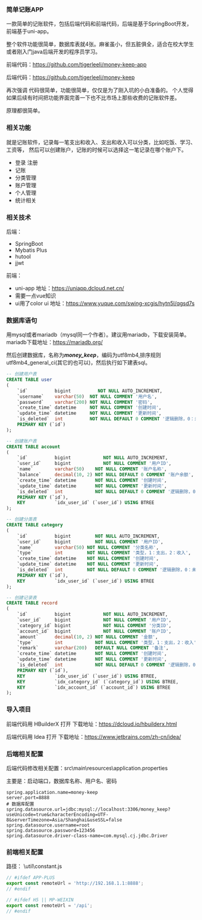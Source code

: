 ### 简单记账APP

一款简单的记账软件，包括后端代码和前端代码，后端是基于SpringBoot开发，前端基于uni-app。

整个软件功能很简单，数据库表就4张。麻雀虽小，但五脏俱全，适合在校大学生或者刚入门java后端开发的程序员学习。

前端代码：https://github.com/tigerleeli/money-keep-app

后端代码：https://github.com/tigerleeli/money-keep

再次强调 代码很简单，功能很简单，仅仅是为了刚入坑的小白准备的。
个人觉得如果后续有时间把功能界面完善一下也不比市场上那些收费的记账软件差。

原理都很简单。


### 相关功能
就是记账软件，记录每一笔支出和收入、支出和收入可以分类，比如吃饭、学习、工资等，
然后可以创建账户，记账的时候可以选择这一笔记录在哪个账户下。

- 登录 注册
- 记账
- 分类管理
- 账户管理
- 个人管理
- 统计相关

### 相关技术
后端：
- SpringBoot
- Mybatis Plus
- hutool
- jjwt

前端：
- uni-app 地址：https://uniapp.dcloud.net.cn/
- 需要一点vue知识
- ui用了color ui  地址：https://www.yuque.com/swing-xcgis/hytn5l/qgsd7s


### 数据库语句
用mysql或者mariadb（mysql同一个作者）。建议用mariadb，下载安装简单。mariadb下载地址：https://mariadb.org/


然后创建数据库，名称为***money_keep***，编码为utf8mb4,排序规则utf8mb4_general_ci(其它的也可以)，然后执行如下建表sql。
```sql
-- 创建用户表
CREATE TABLE user
(
    `id`          bigint          NOT NULL AUTO_INCREMENT,
    `username`    varchar(50)  NOT NULL COMMENT '用户名',
    `password`    varchar(200) NOT NULL COMMENT '密码',
    `create_time` datetime     NOT NULL COMMENT '创建时间',
    `update_time` datetime     NOT NULL COMMENT '更新时间',
    `is_deleted`  int          NOT NULL DEFAULT 0 COMMENT '逻辑删除，0：未删除，1：已删除',
    PRIMARY KEY (`id`)
);

-- 创建账户表
CREATE TABLE account
(
    `id`          bigint            NOT NULL AUTO_INCREMENT,
    `user_id`     bigint            NOT NULL COMMENT '用户ID',
    `name`        varchar(50)    NOT NULL COMMENT '账户名称',
    `balance`     decimal(10, 2) NOT NULL DEFAULT 0 COMMENT '账户余额',
    `create_time` datetime       NOT NULL COMMENT '创建时间',
    `update_time` datetime       NOT NULL COMMENT '更新时间',
    `is_deleted`  int            NOT NULL DEFAULT 0 COMMENT '逻辑删除，0：未删除，1：已删除',
    PRIMARY KEY (`id`),
    KEY           `idx_user_id` (`user_id`) USING BTREE
);

-- 创建分类表
CREATE TABLE category
(
    `id`          bigint         NOT NULL AUTO_INCREMENT,
    `user_id`     bigint         NOT NULL COMMENT '用户ID',
    `name`        varchar(50) NOT NULL COMMENT '分类名称',
    `type`        int         NOT NULL COMMENT '类型，1：支出，2：收入',
    `create_time` datetime    NOT NULL COMMENT '创建时间',
    `update_time` datetime    NOT NULL COMMENT '更新时间',
    `is_deleted`  int         NOT NULL DEFAULT 0 COMMENT '逻辑删除，0：未删除，1：已删除',
    PRIMARY KEY (`id`),
    KEY           `idx_user_id` (`user_id`) USING BTREE
);

-- 创建记录表
CREATE TABLE record
(
    `id`          bigint            NOT NULL AUTO_INCREMENT,
    `user_id`     bigint            NOT NULL COMMENT '用户ID',
    `category_id` bigint            NOT NULL COMMENT '分类ID',
    `account_id`  bigint            NOT NULL COMMENT '账户ID',
    `amount`      decimal(10, 2) NOT NULL COMMENT '金额',
    `type`        int            NOT NULL COMMENT '类型，1：支出，2：收入',
    `remark`      varchar(200)   DEFAULT NULL COMMENT '备注',
    `create_time` datetime       NOT NULL COMMENT '创建时间',
    `update_time` datetime       NOT NULL COMMENT '更新时间',
    `is_deleted`  int            NOT NULL DEFAULT 0 COMMENT '逻辑删除，0：未删除，1：已删除',
    PRIMARY KEY (`id`),
    KEY           `idx_user_id` (`user_id`) USING BTREE,
    KEY           `idx_category_id` (`category_id`) USING BTREE,
    KEY           `idx_account_id` (`account_id`) USING BTREE
);
```
### 导入项目
前端代码用 HBuilderX 打开  下载地址：https://dcloud.io/hbuilderx.html

后端代码用 Idea 打开 下载地址：https://www.jetbrains.com/zh-cn/idea/



### 后端相关配置
后端代码修改相关配置：src\main\resources\application.properties

主要是：启动端口，数据库名称、用户名、密码

```properties
spring.application.name=money-keep
server.port=8888
# 数据库配置
spring.datasource.url=jdbc:mysql://localhost:3306/money_keep?useUnicode=true&characterEncoding=UTF-8&serverTimezone=Asia/Shanghai&useSSL=false
spring.datasource.username=root
spring.datasource.password=123456
spring.datasource.driver-class-name=com.mysql.cj.jdbc.Driver
```


### 前端相关配置
路径： \util\constant.js
```js
// #ifdef APP-PLUS
export const remoteUrl = 'http://192.168.1.1:8888';
// #endif

// #ifdef H5 || MP-WEIXIN
export const remoteUrl = '/api';
// #endif
```
